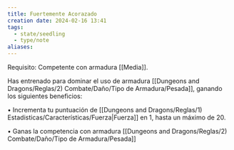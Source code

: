 ```yaml
---
title: Fuertemente Acorazado
creation date: 2024-02-16 13:41
tags:
  - state/seedling
  - type/note
aliases:
---
```

Requisito: Competente con armadura [[Media]].

Has entrenado para dominar el uso de armadura [[Dungeons and Dragons/Reglas/2) Combate/Daño/Tipo de Armadura/Pesada]], ganando los siguientes beneficios:

• Incrementa tu puntuación de [[Dungeons and Dragons/Reglas/1) Estadisticas/Características/Fuerza|Fuerza]] en 1, hasta un máximo de 20.

• Ganas la competencia con armadura [[Dungeons and Dragons/Reglas/2) Combate/Daño/Tipo de Armadura/Pesada]]
